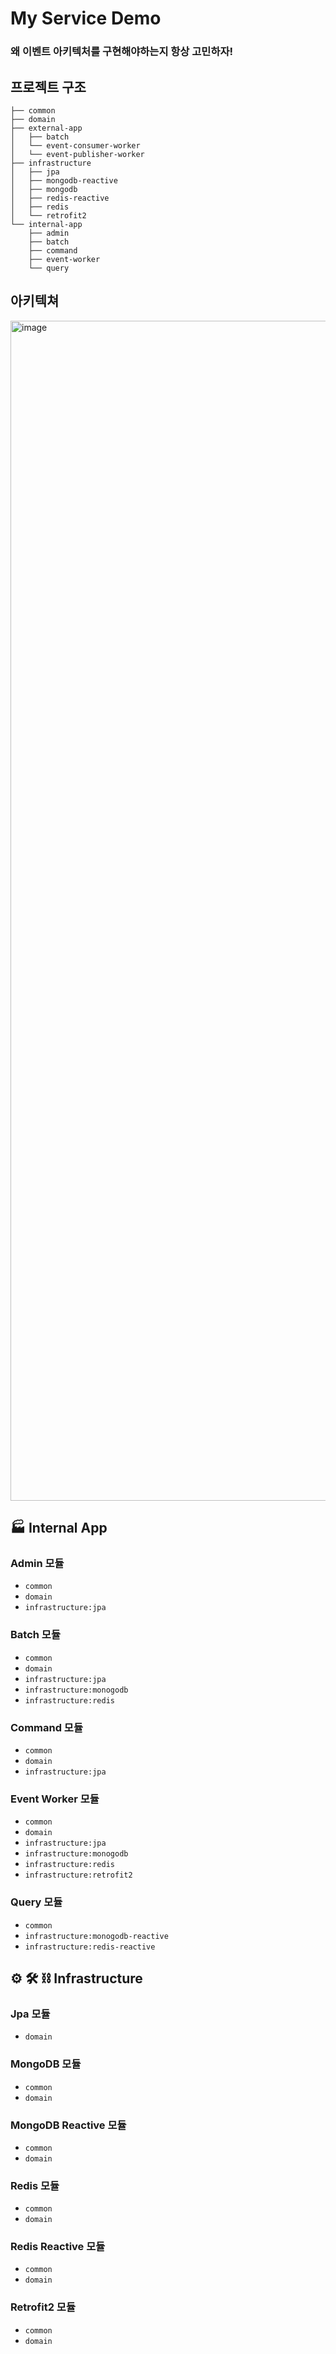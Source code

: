 # My Service Demo

### 왜 이벤트 아키텍처를 구현해야하는지 항상 고민하자!

## 프로젝트 구조

```
├── common
├── domain
├── external-app
│   ├── batch
│   └── event-consumer-worker
│   └── event-publisher-worker
├── infrastructure
│   ├── jpa
│   ├── mongodb-reactive
│   ├── mongodb
│   ├── redis-reactive
│   ├── redis
│   └── retrofit2
└── internal-app
    ├── admin
    ├── batch
    ├── command
    ├── event-worker
    └── query
```

## 아키텍쳐

<img width="1888" alt="image" src="https://user-images.githubusercontent.com/23515771/166139292-a11321dc-98d5-4e90-8d0e-2942277fae62.png">

## :factory: Internal App

### Admin 모듈

- `common`
- `domain`
- `infrastructure:jpa`

### Batch 모듈

- `common`
- `domain`
- `infrastructure:jpa`
- `infrastructure:monogodb`
- `infrastructure:redis`

### Command 모듈

- `common`
- `domain`
- `infrastructure:jpa`

### Event Worker 모듈

- `common`
- `domain`
- `infrastructure:jpa`
- `infrastructure:monogodb`
- `infrastructure:redis`
- `infrastructure:retrofit2`

### Query 모듈

- `common`
- `infrastructure:monogodb-reactive`
- `infrastructure:redis-reactive`

## :gear: :hammer_and_wrench: :chains: Infrastructure

### Jpa 모듈

- `domain`

### MongoDB 모듈

- `common`
- `domain`

### MongoDB Reactive 모듈

- `common`
- `domain`

### Redis 모듈

- `common`
- `domain`

### Redis Reactive 모듈

- `common`
- `domain`

### Retrofit2 모듈

- `common`
- `domain`
